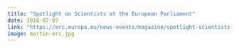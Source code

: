 ```yaml
---
title: "Spotlight on Scientists at the European Parliament"
date: 2018-07-07
link: "https://erc.europa.eu/news-events/magazine/spotlight-scientists-european-parliament"
image: martin-erc.jpg
---
```

